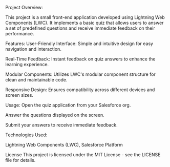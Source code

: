Project Overview:

This project is a small front-end application developed using Lightning Web Components (LWC). It implements a basic quiz that allows users to answer a set of predefined questions and receive immediate feedback on their performance.


Features:
User-Friendly Interface: Simple and intuitive design for easy navigation and interaction.

Real-Time Feedback: Instant feedback on quiz answers to enhance the learning experience.

Modular Components: Utilizes LWC's modular component structure for clean and maintainable code.

Responsive Design: Ensures compatibility across different devices and screen sizes.

Usage:
Open the quiz application from your Salesforce org.

Answer the questions displayed on the screen.

Submit your answers to receive immediate feedback.

Technologies Used:

Lightning Web Components (LWC),
Salesforce Platform

License
This project is licensed under the MIT License - see the LICENSE file for details.


